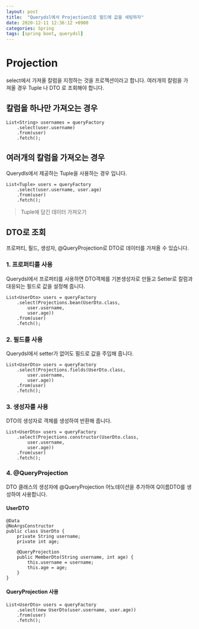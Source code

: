 ```yaml
---
layout: post
title:  "Querydsl에서 Projection으로 필드에 값을 세팅하자"
date: 2020-12-11 12:36:12 +0900
categories: Spring
tags: [spring boot, querydsl]
---
```


# Projection
select에서 가져올 칼럼을 지정하는 것을 프로젝션이라고 합니다. 여러개의 칼럼을 가져올 경우 Tuple 나 DTO 로 조회해야 합니다.

## 칼럼을 하나만 가져오는 경우
```
List<String> usernames = queryFactory
    .select(user.username)
    .from(user)
    .fetch();
```

## 여러개의 칼럼을 가져오는 경우
Querydls에서 제공하는 Tuple을 사용하는 경우 입니다.
```
List<Tuple> users = queryFactory
    .select(user.username, user.age)
    .from(user)
    .fetch();
```

> Tuple에 담긴 데이터 가져오기

## DTO로 조회
프로퍼티, 필드, 생성자, @QueryProjection로 DTO로 데이터를 가져올 수 있습니다.

### 1. 프로퍼티를 사용
Querydsl에서 프로퍼티를 사용하면 DTO객체를 기본생성자로 만들고 Setter로 칼럼과 대응되는 필드로 값을 설정해 줍니다.
```
List<UserDto> users = queryFactory
    .select(Projections.bean(UserDto.class,
        user.username,
        user.age))
    .from(user)
    .fetch();
```

### 2. 필드를 사용
Querydsl에서 setter가 없어도 필드로 값을 주입해 줍니다.
```
List<UserDto> users = queryFactory
    .select(Projections.fields(UserDto.class,
        user.username,
        user.age))
    .from(user)
    .fetch();
```

### 3. 생성자를 사용
DTO의 생성자로 객체를 생성하여 반환해 줍니다.
```
List<UserDto> users = queryFactory
    .select(Projections.constructor(UserDto.class,
        user.username,
        user.age))
    .from(user)
    .fetch();
```

### 4. @QueryProjection
DTO 클래스의 생성자에 @QueryProjection 어노테이션을 추가하여 Q이름DTO를 생성하여 사용합니다.

#### UserDTO
```
@Data
@NoArgsConstructor 
public class UserDto { 
    private String username; 
    private int age; 
    
    @QueryProjection 
    public MemberDto(String username, int age) { 
        this.username = username; 
        this.age = age; 
    } 
}
```

#### QueryProjection 사용
```
List<UserDto> users = queryFactory
    .select(new UserDto(user.username, user.age))
    .from(user)
    .fetch();
```
